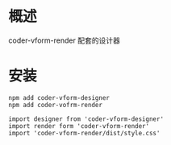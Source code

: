 # 概述
coder-vform-render 配套的设计器

# 安装
```
npm add coder-vform-designer
npm add coder-vofrm-render
```


```
import designer from 'coder-vform-designer'
import render form 'coder-vform-render'
import 'coder-vform-render/dist/style.css'

```